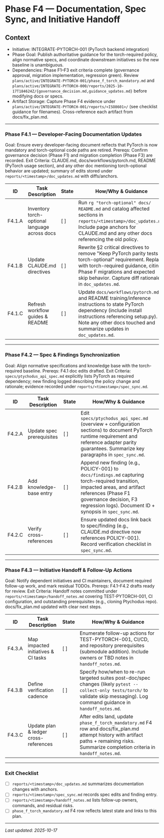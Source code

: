 # Phase F4 — Documentation, Spec Sync, and Initiative Handoff

## Context
- Initiative: INTEGRATE-PYTORCH-001 (PyTorch backend integration)
- Phase Goal: Publish authoritative guidance for the torch-required policy, align normative specs, and coordinate downstream initiatives so the new baseline is unambiguous.
- Dependencies: Phase F1–F3 exit criteria complete (governance approval, migration implementation, regression green). Review `plans/active/INTEGRATE-PYTORCH-001/phase_f_torch_mandatory.md` and `plans/active/INTEGRATE-PYTORCH-000/reports/2025-10-17T184624Z/{governance_decision.md,guidance_updates.md}` before modifying docs or specs.
- Artifact Storage: Capture Phase F4 evidence under `plans/active/INTEGRATE-PYTORCH-001/reports/<ISO8601>/` (see checklist guidance for filenames). Cross-reference each artifact from docs/fix_plan.md.

---

### Phase F4.1 — Developer-Facing Documentation Updates
Goal: Ensure every developer-facing document reflects that PyTorch is now mandatory and torch-optional code paths are retired.
Prereqs: Confirm governance decision (Phase F1) and migration completion (Phase F3) are recorded.
Exit Criteria: CLAUDE.md, docs/workflows/pytorch.md, README (PyTorch usage section), and any other doc mentioning torch-optional behavior are updated; summary of edits stored under `reports/<timestamp>/doc_updates.md` with diffs/anchors.

| ID | Task Description | State | How/Why & Guidance |
| --- | --- | --- | --- |
| F4.1.A | Inventory torch-optional language across docs | [ ] | Run `rg "torch-optional" docs/ README.md` and catalog affected sections in `reports/<timestamp>/doc_updates.md`. Include page anchors for CLAUDE.md and any other docs referencing the old policy. |
| F4.1.B | Update CLAUDE.md directives | [ ] | Rewrite §2 critical directives to remove "Keep PyTorch parity tests torch-optional" requirement. Replace with torch-required guidance, citing Phase F migrations and expected skip behavior. Capture diff rationale in `doc_updates.md`. |
| F4.1.C | Refresh workflow guides & README | [ ] | Update `docs/workflows/pytorch.md` and README training/inference instructions to state PyTorch dependency (include install instructions referencing setup.py). Note any other docs touched and summarize updates in `doc_updates.md`. |

---

### Phase F4.2 — Spec & Findings Synchronization
Goal: Align normative specifications and knowledge base with the torch-required baseline.
Prereqs: F4.1 doc edits drafted.
Exit Criteria: `specs/ptychodus_api_spec.md` explicitly lists PyTorch as required dependency; new finding logged describing the policy change and rationale; evidence recorded under `reports/<timestamp>/spec_sync.md`.

| ID | Task Description | State | How/Why & Guidance |
| --- | --- | --- | --- |
| F4.2.A | Update spec prerequisites | [ ] | Edit `specs/ptychodus_api_spec.md` (overview + configuration sections) to document PyTorch runtime requirement and reference adapter parity guarantees. Summarize key paragraphs in `spec_sync.md`. |
| F4.2.B | Add knowledge-base entry | [ ] | Append new finding (e.g., POLICY-001) to `docs/findings.md` capturing torch-required transition, impacted areas, and artifact references (Phase F1 governance decision, F3 regression logs). Document ID + synopsis in `spec_sync.md`. |
| F4.2.C | Verify cross-references | [ ] | Ensure updated docs link back to spec/finding (e.g., CLAUDE.md directive now references POLICY-001). Record verification checklist in `spec_sync.md`. |

---

### Phase F4.3 — Initiative Handoff & Follow-Up Actions
Goal: Notify dependent initiatives and CI maintainers, document required follow-up work, and mark residual TODOs.
Prereqs: F4.1–F4.2 drafts ready for review.
Exit Criteria: Handoff notes committed under `reports/<timestamp>/handoff_notes.md` covering TEST-PYTORCH-001, CI configuration, and outstanding prerequisites (e.g., cloning Ptychodus repo). docs/fix_plan.md updated with clear next steps.

| ID | Task Description | State | How/Why & Guidance |
| --- | --- | --- | --- |
| F4.3.A | Map impacted initiatives & CI tasks | [ ] | Enumerate follow-up actions for TEST-PYTORCH-001, CI/CD, and repository prerequisites (submodule addition). Include owners or TBD notes in `handoff_notes.md`. |
| F4.3.B | Define verification cadence | [ ] | Specify how/when to re-run targeted suites post-doc/spec changes (likely `pytest --collect-only tests/torch/` to validate skip messaging). Log command guidance in `handoff_notes.md`. |
| F4.3.C | Update plan & ledger cross-references | [ ] | After edits land, update `phase_f_torch_mandatory.md` F4 row and docs/fix_plan.md attempt history with artifact paths + remaining risks. Summarize completion criteria in `handoff_notes.md`. |

---

### Exit Checklist
- [ ] `reports/<timestamp>/doc_updates.md` summarizes documentation changes with anchors.
- [ ] `reports/<timestamp>/spec_sync.md` records spec edits and finding entry.
- [ ] `reports/<timestamp>/handoff_notes.md` lists follow-up owners, commands, and residual risks.
- [ ] `phase_f_torch_mandatory.md` F4 row reflects latest state and links to this plan.

---

*Last updated: 2025-10-17*
